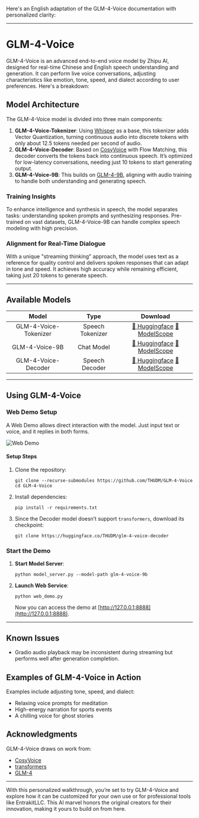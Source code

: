 Here's an English adaptation of the GLM-4-Voice documentation with personalized clarity:

---

# GLM-4-Voice

GLM-4-Voice is an advanced end-to-end voice model by Zhipu AI, designed for real-time Chinese and English speech understanding and generation. It can perform live voice conversations, adjusting characteristics like emotion, tone, speed, and dialect according to user preferences. Here's a breakdown:

## Model Architecture

The GLM-4-Voice model is divided into three main components:
1. **GLM-4-Voice-Tokenizer**: Using [Whisper](https://github.com/openai/whisper) as a base, this tokenizer adds Vector Quantization, turning continuous audio into discrete tokens with only about 12.5 tokens needed per second of audio.
2. **GLM-4-Voice-Decoder**: Based on [CosyVoice](https://github.com/FunAudioLLM/CosyVoice) with Flow Matching, this decoder converts the tokens back into continuous speech. It’s optimized for low-latency conversations, needing just 10 tokens to start generating output.
3. **GLM-4-Voice-9B**: This builds on [GLM-4-9B](https://github.com/THUDM/GLM-4), aligning with audio training to handle both understanding and generating speech.

### Training Insights
To enhance intelligence and synthesis in speech, the model separates tasks: understanding spoken prompts and synthesizing responses. Pre-trained on vast datasets, GLM-4-Voice-9B can handle complex speech modeling with high precision.

### Alignment for Real-Time Dialogue
With a unique "streaming thinking" approach, the model uses text as a reference for quality control and delivers spoken responses that can adapt in tone and speed. It achieves high accuracy while remaining efficient, taking just 20 tokens to generate speech.

---

## Available Models

|         Model         | Type |                                                                     Download                                                                     |
|:---------------------:| :---: |:------------------------------------------------------------------------------------------------------------------------------------------------:|
| GLM-4-Voice-Tokenizer | Speech Tokenizer | [🤗 Huggingface](https://huggingface.co/THUDM/glm-4-voice-tokenizer) [🤖 ModelScope](https://modelscope.cn/models/ZhipuAI/glm-4-voice-tokenizer) |
|    GLM-4-Voice-9B     | Chat Model |                                          [🤗 Huggingface](https://huggingface.co/THUDM/glm-4-voice-9b) [🤖 ModelScope](https://modelscope.cn/models/ZhipuAI/glm-4-voice-9b)                                           
| GLM-4-Voice-Decoder   | Speech Decoder |                                        [🤗 Huggingface](https://huggingface.co/THUDM/glm-4-voice-decoder) [🤖 ModelScope](https://modelscope.cn/models/ZhipuAI/glm-4-voice-decoder)                                        

---

## Using GLM-4-Voice

### Web Demo Setup
A Web Demo allows direct interaction with the model. Just input text or voice, and it replies in both forms.

![Web Demo](./resources/web_demo.png)

#### Setup Steps

1. Clone the repository:
   ```shell
   git clone --recurse-submodules https://github.com/THUDM/GLM-4-Voice
   cd GLM-4-Voice
   ```
2. Install dependencies:
   ```shell
   pip install -r requirements.txt
   ```
3. Since the Decoder model doesn’t support `transformers`, download its checkpoint:
   ```shell
   git clone https://huggingface.co/THUDM/glm-4-voice-decoder
   ```

### Start the Demo
1. **Start Model Server**:
   ```shell
   python model_server.py --model-path glm-4-voice-9b
   ```
2. **Launch Web Service**:
   ```shell
   python web_demo.py
   ```
   Now you can access the demo at [http://127.0.0.1:8888](http://127.0.0.1:8888).

---

## Known Issues
- Gradio audio playback may be inconsistent during streaming but performs well after generation completion.

## Examples of GLM-4-Voice in Action

Examples include adjusting tone, speed, and dialect:

- Relaxing voice prompts for meditation
- High-energy narration for sports events
- A chilling voice for ghost stories

## Acknowledgments
GLM-4-Voice draws on work from:
- [CosyVoice](https://github.com/FunAudioLLM/CosyVoice)
- [transformers](https://github.com/huggingface/transformers)
- [GLM-4](https://github.com/THUDM/GLM-4)

---

With this personalized walkthrough, you’re set to try GLM-4-Voice and explore how it can be customized for your own use or for professional tools like EntrakitLLC. This AI marvel honors the original creators for their innovation, making it yours to build on from here.

